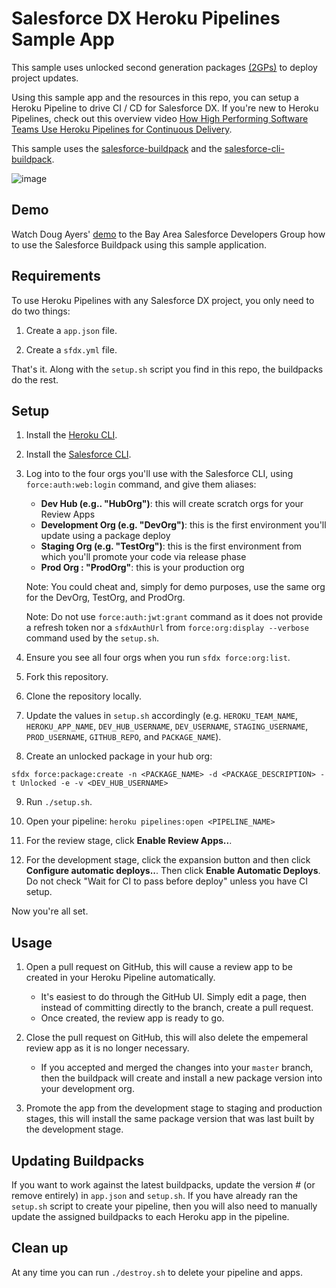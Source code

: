 # Salesforce DX Heroku Pipelines Sample App

This sample uses unlocked second generation packages [(2GPs)](https://developer.salesforce.com/docs/atlas.en-us.sfdx_dev.meta/sfdx_dev/sfdx_dev_dev2gp.htm) to deploy project updates.

Using this sample app and the resources in this repo, you can setup a Heroku Pipeline to drive CI / CD for Salesforce DX.
If you're new to Heroku Pipelines, check out this overview video [How High Performing Software Teams Use Heroku Pipelines for Continuous Delivery](https://www.youtube.com/watch?v=Vqt6ZNLxqnY).

This sample uses the [salesforce-buildpack](https://github.com/douglascayers/salesforce-buildpack) and the [salesforce-cli-buildpack](https://github.com/heroku/salesforce-cli-buildpack).

![image](https://user-images.githubusercontent.com/746259/36068129-5c8a19b2-0e82-11e8-96b5-a9fed295a33d.png)

## Demo

Watch Doug Ayers' [demo](https://www.youtube.com/watch?v=GDdIfnN2KsE) to the Bay Area Salesforce Developers Group how to use the Salesforce Buildpack using this sample application.

## Requirements

To use Heroku Pipelines with any Salesforce DX project, you only need to do two things:

1. Create a `app.json` file.

2. Create a `sfdx.yml` file.

That's it. Along with the `setup.sh` script you find in this repo, the buildpacks do the rest.

## Setup

1. Install the [Heroku CLI](https://devcenter.heroku.com/articles/heroku-cli).

2. Install the [Salesforce CLI](https://developer.salesforce.com/tools/sfdxcli).

3. Log into to the four orgs you'll use with the Salesforce CLI, using `force:auth:web:login` command, and give them aliases:

    - **Dev Hub (e.g.. "HubOrg")**: this will create scratch orgs for your Review Apps
    - **Development Org (e.g. "DevOrg")**: this is the first environment you'll update using a package deploy
    - **Staging Org (e.g. "TestOrg")**: this is the first environment from which you'll promote your code via release phase
    - **Prod Org : "ProdOrg"**: this is your production org

    Note: You could cheat and, simply for demo purposes, use the same org for the DevOrg, TestOrg, and ProdOrg.

    Note: Do not use `force:auth:jwt:grant` command as it does not provide a refresh token nor a `sfdxAuthUrl` from `force:org:display --verbose` command used by the `setup.sh`.

4. Ensure you see all four orgs when you run `sfdx force:org:list`.

5. Fork this repository.

6. Clone the repository locally.

7. Update the values in `setup.sh` accordingly (e.g. `HEROKU_TEAM_NAME`, `HEROKU_APP_NAME`, `DEV_HUB_USERNAME`, `DEV_USERNAME`, `STAGING_USERNAME`, `PROD_USERNAME`, `GITHUB_REPO`, and `PACKAGE_NAME`).

8. Create an unlocked package in your hub org:

```
sfdx force:package:create -n <PACKAGE_NAME> -d <PACKAGE_DESCRIPTION> -t Unlocked -e -v <DEV_HUB_USERNAME>
```

9. Run `./setup.sh`.

10. Open your pipeline: `heroku pipelines:open <PIPELINE_NAME>`

11. For the review stage, click **Enable Review Apps..**.

12. For the development stage, click the expansion button and then click **Configure automatic deploys..**. Then click **Enable Automatic Deploys**. Do not check "Wait for CI to pass before deploy" unless you have CI setup.

Now you're all set.

## Usage

1. Open a pull request on GitHub, this will cause a review app to be created in your Heroku Pipeline automatically.

    - It's easiest to do through the GitHub UI. Simply edit a page, then instead of committing directly to the branch, create a pull request.
    - Once created, the review app is ready to go.

2. Close the pull request on GitHub, this will also delete the empemeral review app as it is no longer necessary.

    - If you accepted and merged the changes into your `master` branch, then the buildpack will create and install a new package version into your development org.

3. Promote the app from the development stage to staging and production stages, this will install the same package version that was last built by the development stage.

## Updating Buildpacks

If you want to work against the latest buildpacks, update the version # (or remove entirely) in `app.json` and `setup.sh`.
If you have already ran the `setup.sh` script to create your pipeline, then you will also need to manually update the assigned buildpacks to each Heroku app in the pipeline.

## Clean up

At any time you can run `./destroy.sh` to delete your pipeline and apps.
